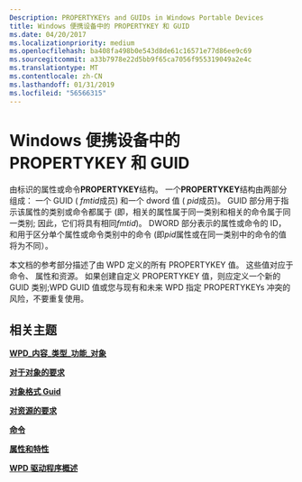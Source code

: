 ```yaml
---
Description: PROPERTYKEYs and GUIDs in Windows Portable Devices
title: Windows 便携设备中的 PROPERTYKEY 和 GUID
ms.date: 04/20/2017
ms.localizationpriority: medium
ms.openlocfilehash: ba408fa498b0e543d8de61c16571e77d86ee9c69
ms.sourcegitcommit: a33b7978e22d5bb9f65ca7056f955319049a2e4c
ms.translationtype: MT
ms.contentlocale: zh-CN
ms.lasthandoff: 01/31/2019
ms.locfileid: "56566315"
---
```

# <a name="propertykeys-and-guids-in-windows-portable-devices"></a>Windows 便携设备中的 PROPERTYKEY 和 GUID


由标识的属性或命令**PROPERTYKEY**结构。 一个**PROPERTYKEY**结构由两部分组成： 一个 GUID ( *fmtid*成员) 和一个 dword 值 ( *pid*成员)。 GUID 部分用于指示该属性的类别或命令都属于 (即，相关的属性属于同一类别和相关的命令属于同一类别; 因此，它们将具有相同*fmtid*)。 DWORD 部分表示的属性或命令的 ID，和用于区分单个属性或命令类别中的命令 (即*pid*属性或在同一类别中的命令的值将为不同）。

本文档的参考部分描述了由 WPD 定义的所有 PROPERTYKEY 值。 这些值对应于命令、 属性和资源。 如果创建自定义 PROPERTYKEY 值，则应定义一个新的 GUID 类别;WPD GUID 值或您与现有和未来 WPD 指定 PROPERTYKEYs 冲突的风险，不要重复使用。

## <a name="span-idrelatedtopicsspanrelated-topics"></a><span id="related_topics"></span>相关主题


[**WPD\_内容\_类型\_功能\_对象**](https://msdn.microsoft.com/library/windows/hardware/ff597845)

[**对于对象的要求**](requirements-for-objects.md)

[**对象格式 Guid**](https://msdn.microsoft.com/library/windows/hardware/ff597651)

[**对资源的要求**](https://msdn.microsoft.com/library/windows/hardware/ff597663)

[**命令**](https://msdn.microsoft.com/library/windows/hardware/ff597554)

[**属性和特性**](https://msdn.microsoft.com/library/windows/hardware/ff597900)

[**WPD 驱动程序概述**](wpd-drivers-overview.md)

 

 





